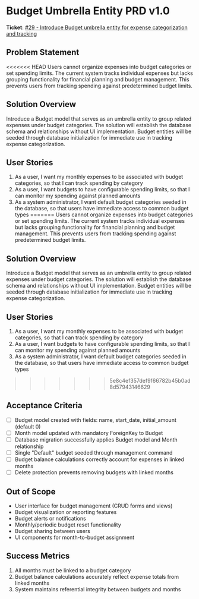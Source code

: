# Budget Umbrella Entity PRD v1.0

**Ticket**: [#29 - Introduce Budget umbrella entity for expense categorization and tracking](https://github.com/MarcinOrlowski/python-pyggy-expense-tracker/issues/29)

## Problem Statement

<<<<<<< HEAD
Users cannot organize expenses into budget categories or set spending limits. The current system
tracks individual expenses but lacks grouping functionality for financial planning and budget
management. This prevents users from tracking spending against predetermined budget limits.

## Solution Overview

Introduce a Budget model that serves as an umbrella entity to group related expenses under budget
categories. The solution will establish the database schema and relationships without UI
implementation. Budget entities will be seeded through database initialization for immediate use in
tracking expense categorization.

## User Stories

1. As a user, I want my monthly expenses to be associated with budget categories, so that I can
   track spending by category
2. As a user, I want budgets to have configurable spending limits, so that I can monitor my spending
   against planned amounts
3. As a system administrator, I want default budget categories seeded in the database, so that users
   have immediate access to common budget types
=======
Users cannot organize expenses into budget categories or set spending limits. The current system tracks individual expenses but lacks grouping functionality for financial planning and budget management. This prevents users from tracking spending against predetermined budget limits.

## Solution Overview

Introduce a Budget model that serves as an umbrella entity to group related expenses under budget categories. The solution will establish the database schema and relationships without UI implementation. Budget entities will be seeded through database initialization for immediate use in tracking expense categorization.

## User Stories

1. As a user, I want my monthly expenses to be associated with budget categories, so that I can track spending by category
2. As a user, I want budgets to have configurable spending limits, so that I can monitor my spending against planned amounts
3. As a system administrator, I want default budget categories seeded in the database, so that users have immediate access to common budget types
>>>>>>> 5e8c4ef357def9f66782b45b0ad8d57943146629

## Acceptance Criteria

- [ ] Budget model created with fields: name, start_date, initial_amount (default 0)
- [ ] Month model updated with mandatory ForeignKey to Budget
- [ ] Database migration successfully applies Budget model and Month relationship
- [ ] Single "Default" budget seeded through management command
- [ ] Budget balance calculations correctly account for expenses in linked months
- [ ] Delete protection prevents removing budgets with linked months

## Out of Scope

- User interface for budget management (CRUD forms and views)
- Budget visualization or reporting features
- Budget alerts or notifications
- Monthly/periodic budget reset functionality
- Budget sharing between users
- UI components for month-to-budget assignment

## Success Metrics

1. All months must be linked to a budget category
2. Budget balance calculations accurately reflect expense totals from linked months
3. System maintains referential integrity between budgets and months
